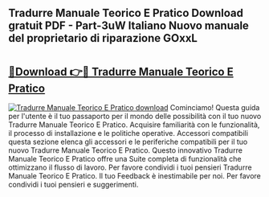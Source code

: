## Tradurre Manuale Teorico E Pratico Download gratuit PDF - Part-3uW Italiano Nuovo manuale del proprietario di riparazione GOxxL

# <h2><a href="http://dfdxpo.blite.top/?on=Tradurre+Manuale+Teorico+E+Pratico">🔗Download 👉🔴 Tradurre Manuale Teorico E Pratico</a></h2>

[![Tradurre Manuale Teorico E Pratico download](https://i.imgur.com/lujVjoI.png)](http://dfdxpo.blite.top/?on=Tradurre+Manuale+Teorico+E+Pratico)
Cominciamo! Questa guida per l'utente è il tuo passaporto per il mondo delle possibilità con il tuo nuovo Tradurre Manuale Teorico E Pratico. Acquisire familiarità con le funzionalità, il processo di installazione e le politiche operative. Accessori compatibili questa sezione elenca gli accessori e le periferiche compatibili per il tuo nuovo Tradurre Manuale Teorico E Pratico. Questo innovativo Tradurre Manuale Teorico E Pratico offre una Suite completa di funzionalità che ottimizzano il flusso di lavoro. Per favore condividi i tuoi pensieri Tradurre Manuale Teorico E Pratico. Il tuo Feedback è inestimabile per noi. Per favore condividi i tuoi pensieri e suggerimenti.
